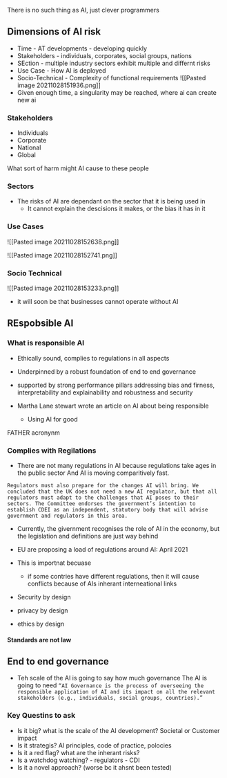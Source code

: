 There is no such thing as AI, just clever programmers

## Dimensions of AI risk

- Time - AT developments - developing quickly
- Stakeholders - individuals, corporates, social groups, nations
- SEction - multiple industry sectors exhibit multiple and differnt risks
- Use Case - How AI is deployed
- Socio-Technical - Complexity of functional requirements
![[Pasted image 20211028151936.png]]
- Given enough time, a singularity may be reached, where ai can create new ai


### Stakeholders
- Individuals
- Corporate
- National
- Global

What sort of harm might AI cause to these people

### Sectors
- The risks of AI are dependant on the sector that it is being used in
	- It cannot explain the descisions it makes, or the bias it has in it

### Use Cases
![[Pasted image 20211028152638.png]]

![[Pasted image 20211028152741.png]]

### Socio Technical 
![[Pasted image 20211028153233.png]]
- it will soon be that businesses cannot operate without AI

## REspobsible AI
### What is responsible AI

- Ethically sound, complies to regulations in all aspects
- Underpinned by a robust foundation of end to end governance
- supported by strong performance pillars addressing bias and firness, interpretability and explainability and robustness and security

- Martha Lane stewart wrote an article on AI about being responsible
	- Using AI for good

FATHER acronynm

### Complies with Regilations
 - There are not many regulations in AI because regulations take ages in the public sector And AI is moving comparitively fast.
 
``Regulators must also prepare for the changes AI will bring. We concluded that the UK does not need a new AI regulator, but that all regulators must adapt to the challenges that AI poses to their sectors. The Committee endorses the government’s intention to establish CDEI as an independent, statutory body that will advise government and regulators in this area.``

- Currently, the givernment recognises the role of AI in the economy, but the legislation and definitions are just way behind

- EU are proposing a load of regulations around AI: April 2021
- This is importnat becuase
	- if some contries have different regulations, then it will cause conflicts because of AIs inherant interneational links


- Security by design
- privacy by design
- ethics by design

#### Standards are not law

## End to end governance
- Teh scale of the AI is going to say how much governance The AI is going to need
``“AI Governance is the process of overseeing the responsible application of AI and its impact on all the relevant stakeholders (e.g., individuals, social groups, countries).”``
### Key Questins to ask

- Is it big? what is the scale of the AI development? Societal or Customer impact
- Is it strategis? AI principles, code of practice, polocies
- Is it a red flag? what are the inherant risks?
- Is a watchdog watching? - regulators - CDI
- Is it a novel approach? (worse bc it ahsnt been tested)





	